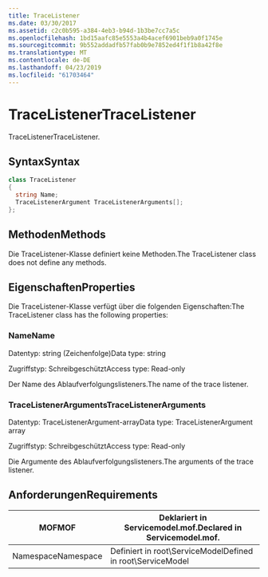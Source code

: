 ```yaml
---
title: TraceListener
ms.date: 03/30/2017
ms.assetid: c2c0b595-a384-4eb3-b94d-1b3be7cc7a5c
ms.openlocfilehash: 1bd15aafc85e5553a4b4acef6901beb9a0f1745e
ms.sourcegitcommit: 9b552addadfb57fab0b9e7852ed4f1f1b8a42f8e
ms.translationtype: MT
ms.contentlocale: de-DE
ms.lasthandoff: 04/23/2019
ms.locfileid: "61703464"
---
```

# <a name="tracelistener"></a><span data-ttu-id="9390a-102">TraceListener</span><span class="sxs-lookup"><span data-stu-id="9390a-102">TraceListener</span></span>
<span data-ttu-id="9390a-103">TraceListener</span><span class="sxs-lookup"><span data-stu-id="9390a-103">TraceListener.</span></span>  
  
## <a name="syntax"></a><span data-ttu-id="9390a-104">Syntax</span><span class="sxs-lookup"><span data-stu-id="9390a-104">Syntax</span></span>  
  
```csharp
class TraceListener  
{  
  string Name;  
  TraceListenerArgument TraceListenerArguments[];  
};  
```  
  
## <a name="methods"></a><span data-ttu-id="9390a-105">Methoden</span><span class="sxs-lookup"><span data-stu-id="9390a-105">Methods</span></span>  
 <span data-ttu-id="9390a-106">Die TraceListener-Klasse definiert keine Methoden.</span><span class="sxs-lookup"><span data-stu-id="9390a-106">The TraceListener class does not define any methods.</span></span>  
  
## <a name="properties"></a><span data-ttu-id="9390a-107">Eigenschaften</span><span class="sxs-lookup"><span data-stu-id="9390a-107">Properties</span></span>  
 <span data-ttu-id="9390a-108">Die TraceListener-Klasse verfügt über die folgenden Eigenschaften:</span><span class="sxs-lookup"><span data-stu-id="9390a-108">The TraceListener class has the following properties:</span></span>  
  
### <a name="name"></a><span data-ttu-id="9390a-109">Name</span><span class="sxs-lookup"><span data-stu-id="9390a-109">Name</span></span>  
 <span data-ttu-id="9390a-110">Datentyp: string (Zeichenfolge)</span><span class="sxs-lookup"><span data-stu-id="9390a-110">Data type: string</span></span>  
  
 <span data-ttu-id="9390a-111">Zugriffstyp: Schreibgeschützt</span><span class="sxs-lookup"><span data-stu-id="9390a-111">Access type: Read-only</span></span>  
  
 <span data-ttu-id="9390a-112">Der Name des Ablaufverfolgungslisteners.</span><span class="sxs-lookup"><span data-stu-id="9390a-112">The name of the trace listener.</span></span>  
  
### <a name="tracelistenerarguments"></a><span data-ttu-id="9390a-113">TraceListenerArguments</span><span class="sxs-lookup"><span data-stu-id="9390a-113">TraceListenerArguments</span></span>  
 <span data-ttu-id="9390a-114">Datentyp: TraceListenerArgument-array</span><span class="sxs-lookup"><span data-stu-id="9390a-114">Data type: TraceListenerArgument array</span></span>  
  
 <span data-ttu-id="9390a-115">Zugriffstyp: Schreibgeschützt</span><span class="sxs-lookup"><span data-stu-id="9390a-115">Access type: Read-only</span></span>  
  
 <span data-ttu-id="9390a-116">Die Argumente des Ablaufverfolgungslisteners.</span><span class="sxs-lookup"><span data-stu-id="9390a-116">The arguments of the trace listener.</span></span>  
  
## <a name="requirements"></a><span data-ttu-id="9390a-117">Anforderungen</span><span class="sxs-lookup"><span data-stu-id="9390a-117">Requirements</span></span>  
  
|<span data-ttu-id="9390a-118">MOF</span><span class="sxs-lookup"><span data-stu-id="9390a-118">MOF</span></span>|<span data-ttu-id="9390a-119">Deklariert in Servicemodel.mof.</span><span class="sxs-lookup"><span data-stu-id="9390a-119">Declared in Servicemodel.mof.</span></span>|  
|---------|-----------------------------------|  
|<span data-ttu-id="9390a-120">Namespace</span><span class="sxs-lookup"><span data-stu-id="9390a-120">Namespace</span></span>|<span data-ttu-id="9390a-121">Definiert in root\ServiceModel</span><span class="sxs-lookup"><span data-stu-id="9390a-121">Defined in root\ServiceModel</span></span>|
